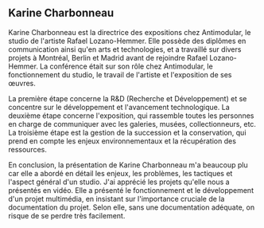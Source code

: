 ## Karine Charbonneau

Karine Charbonneau est la directrice des expositions chez Antimodular, le studio de l'artiste Rafael Lozano-Hemmer. Elle possède des diplômes en communication ainsi qu'en arts et technologies, et a travaillé sur divers projets à Montréal, Berlin et Madrid avant de rejoindre Rafael Lozano-Hemmer. La conférence était sur son rôle chez Antimodular, le fonctionnement du studio, le travail de l'artiste et l'exposition de ses œuvres.

La première étape concerne la R&D (Recherche et Développement) et se concentre sur le développement et l'avancement technologique. La deuxième étape concerne l'exposition, qui rassemble toutes les personnes en charge de communiquer avec les galeries, musées, collectionneurs, etc. La troisième étape est la gestion de la succession et la conservation, qui prend en compte les enjeux environnementaux et la récupération des ressources.

En conclusion, la présentation de Karine Charbonneau m'a beaucoup plu car elle a abordé en détail les enjeux, les problèmes, les tactiques et l'aspect général d'un studio. J'ai apprécié les projets qu'elle nous a présentés en vidéo. Elle a présenté le fonctionnement et le développement d'un projet multimédia, en insistant sur l'importance cruciale de la documentation du projet. Selon elle, sans une documentation adéquate, on risque de se perdre très facilement.
